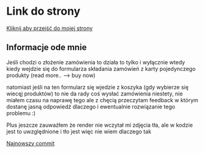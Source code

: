 <h1>Link do strony</h1>
<a href="https://watch-store-fs-project.onrender.com">Kliknij aby przejść do mojej strony</a>

<h2>Informacje ode mnie</h2>

<p>Jeśli chodzi o złożenie zamówienia to działa to tylko i wyłącznie wtedy kiedy wejdzie się do formularza składania zamówień z karty pojedynczego produkty (read more.. --> buy now)</p>
<p>natomiast jeśli na ten formularz się wjedzie z koszyka (gdy wybierze się wiecęj produktów) to nie da rady coś wysłać zamówienia niestety, nie miałem czasu na naprawę tego ale z chęcią przeczytam feedback w którym dostanę jasną odpowiedź dlaczego i ewentualnie rozwiązanie tego problemu :) </p>
<p>Plus jeszcze zauważłem że render nie wczytał mi zdjęcia tła, ale w kodzie jest to uwzględnione i tło jest więc nie wiem dlaczego tak</p>
<a href="https://github.com/Br3mx/Watch-Store-FS-project/commit/714deccfe34b98216b0516267f224cb0a9be3b13">Najnowszy commit</a>
